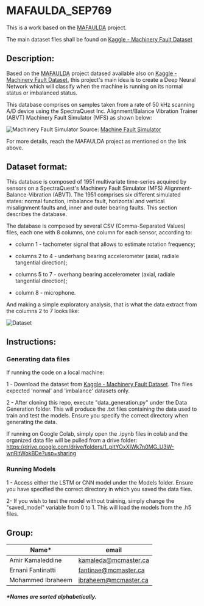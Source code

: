 # MAFAULDA_SEP769

This is a work based on the [MAFAULDA](http://www02.smt.ufrj.br/~offshore/mfs/page_01.html) project.

The main dataset files shall be found on [Kaggle - Machinery Fault Dataset](https://www.kaggle.com/uysalserkan/fault-induction-motor-dataset) 

## Description:

Based on the [MAFAULDA](http://www02.smt.ufrj.br/~offshore/mfs/page_01.html) project datased available also on [ Kaggle - Machinery Fault Dataset](https://www.kaggle.com/uysalserkan/fault-induction-motor-dataset), this project's main idea is to create a Deep Neural Network which will classify when the machine is running on its normal status or imbalanced status.

This database comprises on samples taken from a rate of 50 kHz scanning A/D device using the SpectraQuest Inc. Alignment/Balance Vibration Trainer (ABVT) Machinery Fault Simulator (MFS) as shown below:

![Machinery Fault Simulator](https://spectraquest.com/spectraquest/images/products/main/MFS.jpg)
Source: [Machine Fault Simulator](https://spectraquest.com/machinery-fault-simulator/details/mfs/)

For more details, reach the MAFAULDA project as mentioned on the link above.

## Dataset format:

This database is composed of 1951 multivariate time-series acquired by sensors on a SpectraQuest's Machinery Fault Simulator (MFS) Alignment-Balance-Vibration (ABVT). The 1951 comprises six different simulated states: normal function, imbalance fault, horizontal and vertical misalignment faults and, inner and outer bearing faults. This section describes the database.

The database is composed by several CSV (Comma-Separated Values) files, each one with 8 columns, one column for each sensor, according to:

* column 1 - tachometer signal that allows to estimate rotation frequency;

* columns 2 to 4 - underhang bearing accelerometer (axial, radiale tangential direction);

* columns 5 to 7 - overhang bearing accelerometer (axial, radiale tangential direction);

* column 8 - microphone.

And making a simple exploratory analysis, that is what the data extract from the columns 2 to 7 looks like:

![Dataset](https://fantinatti.com/ds/Dataset.gif)

## Instructions:

### Generating data files
If running the code on a local machine:

1 - Download the dataset from [ Kaggle - Machinery Fault Dataset](https://www.kaggle.com/uysalserkan/fault-induction-motor-dataset). The files expected 'normal' and 'imbalance' datasets only.

2 - After cloning this repo, execute "data_generation.py" under the Data Generation folder. This will produce the .txt files containing the data used to train and test the models. Ensure you specify the correct directory when generating the data. 

If running on Google Colab, simply open the .ipynb files in colab and the organized data file will be pulled from a drive folder: https://drive.google.com/drive/folders/1_pItYOxXIWk7n0MG_U3W-wnRitWokBDe?usp=sharing

### Running Models
1 - Access either the LSTM or CNN model under the Models folder. Ensure you have specified the correct directory in which you saved the data files.

2- If you wish to test the model without training, simply change the "saved_model" variable from 0 to 1. This will load the models from the .h5 files.

## Group:

|Name*|email|
|----|-----|
|Amir Kamaleddine|kamaleda@mcmaster.ca|
|Ernani Fantinatti|fantinae@mcmaster.ca|
|Mohammed Ibraheem|ibraheem@mcmaster.ca|

##### *Names are sorted alphabetically.
